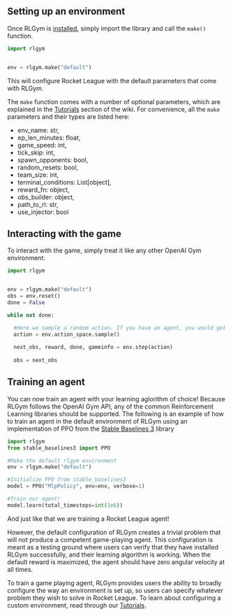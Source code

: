 ## Setting up an environment
Once RLGym is [installed](https://rlgym.github.io/docs-page.html#section-1), simply import the library and call the `make()` function.
```python
import rlgym


env = rlgym.make("default")
```
This will configure Rocket League with the default parameters that come with RLGym.

The `make` function comes with a number of optional parameters, which are explained in the [Tutorials](https://rlgym.github.io/docs-page.html#section-3) section of the wiki.
For convenience, all the `make` parameters and their types are listed here:
- env_name: str,
- ep_len_minutes: float,
- game_speed: int,
- tick_skip: int,
- spawn_opponents: bool,
- random_resets: bool,
- team_size: int,
- terminal_conditions: List[object],
- reward_fn: object,
- obs_builder: object,
- path_to_rl: str,
- use_injector: bool

## Interacting with the game
To interact with the game, simply treat it like any other OpenAI Gym environment:

```python
import rlgym


env = rlgym.make("default")
obs = env.reset()
done = False

while not done:

  #Here we sample a random action. If you have an agent, you would get an action from it here.
  action = env.action_space.sample() 
  
  next_obs, reward, done, gameinfo = env.step(action)
  
  obs = next_obs
```

## Training an agent
You can now train an agent with your learning aglorithm of choice! Because RLGym follows the OpenAI Gym API, any of the common Reinforcement Learning libraries should be supported.
The following is an example of how to train an agent in the default environment of RLGym using an implementation of PPO from the [Stable Baselines 3](https://stable-baselines3.readthedocs.io/en/master/) library

```python
import rlgym
from stable_baselines3 import PPO

#Make the default rlgym environment
env = rlgym.make("default")

#Initialize PPO from stable_baselines3
model = PPO("MlpPolicy", env=env, verbose=1)

#Train our agent!
model.learn(total_timesteps=int(1e6))
```

And just like that we are training a Rocket League agent! 

However, the default configuration of RLGym creates a trivial problem that will not produce a competent game-playing agent. This configuration is meant as a testing ground where users can verify that they have installed RLGym successfully, and their learning algorithm is working. When the default reward is maximized, the agent should have zero angular velocity at all times.

To train a game playing agent, RLGym provides users the ability to broadly configure the way an environment is set up, so users can specify whatever problem they wish to solve in Rocket League. To learn about
configuring a custom environment, read through our [Tutorials](https://rlgym.github.io/docs-page.html#section-3).
